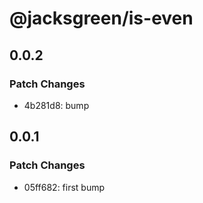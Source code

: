 # @jacksgreen/is-even

## 0.0.2

### Patch Changes

- 4b281d8: bump

## 0.0.1

### Patch Changes

- 05ff682: first bump
